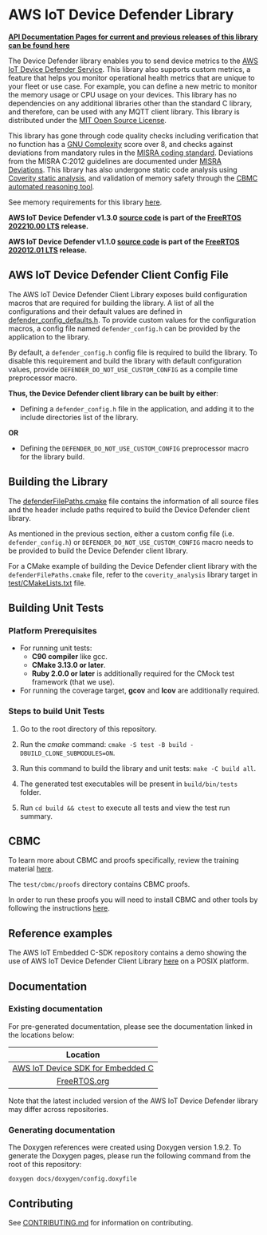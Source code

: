 # AWS IoT Device Defender Library

**[API Documentation Pages for current and previous releases of this library can be found here](https://aws.github.io/Device-Defender-for-AWS-IoT-embedded-sdk/)**

The Device Defender library enables you to send device metrics to the
[AWS IoT Device Defender Service](https://aws.amazon.com/iot-device-defender/).
This library also supports custom metrics, a feature that helps you monitor
operational health metrics that are unique to your fleet or use case. For
example, you can define a new metric to monitor the memory usage or CPU usage on
your devices. This library has no dependencies on any additional libraries other
than the standard C library, and therefore, can be used with any MQTT client
library. This library is distributed under the
[MIT Open Source License](LICENSE).

This library has gone through code quality checks including verification that no
function has a
[GNU Complexity](https://www.gnu.org/software/complexity/manual/complexity.html)
score over 8, and checks against deviations from mandatory rules in the
[MISRA coding standard](https://www.misra.org.uk). Deviations from the MISRA
C:2012 guidelines are documented under [MISRA Deviations](MISRA.md). This
library has also undergone static code analysis using
[Coverity static analysis](https://scan.coverity.com/), and validation of memory
safety through the
[CBMC automated reasoning tool](https://www.cprover.org/cbmc/).

See memory requirements for this library
[here](./docs/doxygen/include/size_table.md).

**AWS IoT Device Defender v1.3.0
[source code](https://github.com/aws/Device-Defender-for-AWS-IoT-embedded-sdk/tree/v1.3.0/source)
is part of the
[FreeRTOS 202210.00 LTS](https://github.com/FreeRTOS/FreeRTOS-LTS/tree/202210.00-LTS)
release.**

**AWS IoT Device Defender v1.1.0
[source code](https://github.com/aws/Device-Defender-for-AWS-IoT-embedded-sdk/tree/v1.1.0/source)
is part of the
[FreeRTOS 202012.01 LTS](https://github.com/FreeRTOS/FreeRTOS-LTS/tree/202012.01-LTS)
release.**

## AWS IoT Device Defender Client Config File

The AWS IoT Device Defender Client Library exposes build configuration macros
that are required for building the library. A list of all the configurations and
their default values are defined in
[defender_config_defaults.h](source/include/defender_config_defaults.h). To
provide custom values for the configuration macros, a config file named
`defender_config.h` can be provided by the application to the library.

By default, a `defender_config.h` config file is required to build the library.
To disable this requirement and build the library with default configuration
values, provide `DEFENDER_DO_NOT_USE_CUSTOM_CONFIG` as a compile time
preprocessor macro.

**Thus, the Device Defender client library can be built by either**:

- Defining a `defender_config.h` file in the application, and adding it to the
  include directories list of the library.

**OR**

- Defining the `DEFENDER_DO_NOT_USE_CUSTOM_CONFIG` preprocessor macro for the
  library build.

## Building the Library

The [defenderFilePaths.cmake](defenderFilePaths.cmake) file contains the
information of all source files and the header include paths required to build
the Device Defender client library.

As mentioned in the previous section, either a custom config file (i.e.
`defender_config.h`) or `DEFENDER_DO_NOT_USE_CUSTOM_CONFIG` macro needs to be
provided to build the Device Defender client library.

For a CMake example of building the Device Defender client library with the
`defenderFilePaths.cmake` file, refer to the `coverity_analysis` library target
in [test/CMakeLists.txt](test/CMakeLists.txt) file.

## Building Unit Tests

### Platform Prerequisites

- For running unit tests:
  - **C90 compiler** like gcc.
  - **CMake 3.13.0 or later**.
  - **Ruby 2.0.0 or later** is additionally required for the CMock test
    framework (that we use).
- For running the coverage target, **gcov** and **lcov** are additionally
  required.

### Steps to build **Unit Tests**

1. Go to the root directory of this repository.

1. Run the _cmake_ command:
   `cmake -S test -B build -DBUILD_CLONE_SUBMODULES=ON`.

1. Run this command to build the library and unit tests: `make -C build all`.

1. The generated test executables will be present in `build/bin/tests` folder.

1. Run `cd build && ctest` to execute all tests and view the test run summary.

## CBMC

To learn more about CBMC and proofs specifically, review the training material
[here](https://model-checking.github.io/cbmc-training).

The `test/cbmc/proofs` directory contains CBMC proofs.

In order to run these proofs you will need to install CBMC and other tools by
following the instructions
[here](https://model-checking.github.io/cbmc-training/installation.html).

## Reference examples

The AWS IoT Embedded C-SDK repository contains a demo showing the use of AWS IoT
Device Defender Client Library
[here](https://github.com/aws/aws-iot-device-sdk-embedded-C/tree/main/demos/defender/defender_demo_json)
on a POSIX platform.

## Documentation

### Existing documentation

For pre-generated documentation, please see the documentation linked in the
locations below:

|                                                                Location                                                                 |
| :-------------------------------------------------------------------------------------------------------------------------------------: |
|          [AWS IoT Device SDK for Embedded C](https://github.com/aws/aws-iot-device-sdk-embedded-C#releases-and-documentation)           |
| [FreeRTOS.org](https://freertos.org/Documentation/api-ref/device-defender-for-aws-iot-embedded-sdk/docs/doxygen/output/html/index.html) |

Note that the latest included version of the AWS IoT Device Defender library may
differ across repositories.

### Generating documentation

The Doxygen references were created using Doxygen version 1.9.2. To generate the
Doxygen pages, please run the following command from the root of this
repository:

```shell
doxygen docs/doxygen/config.doxyfile
```

## Contributing

See [CONTRIBUTING.md](./.github/CONTRIBUTING.md) for information on
contributing.
